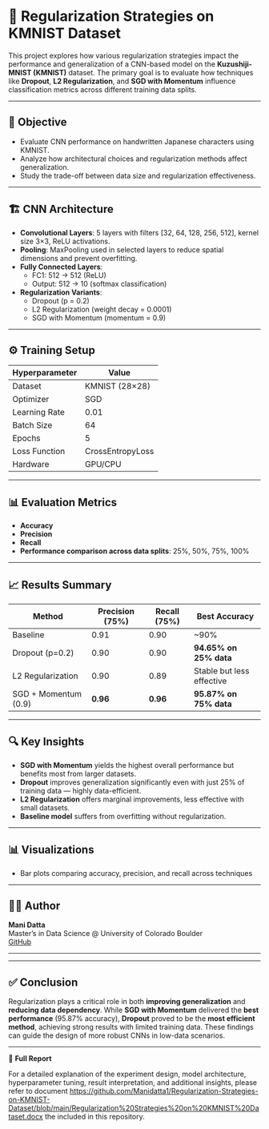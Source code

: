 # 🧠 Regularization Strategies on KMNIST Dataset

This project explores how various regularization strategies impact the performance and generalization of a CNN-based model on the **Kuzushiji-MNIST (KMNIST)** dataset. The primary goal is to evaluate how techniques like **Dropout**, **L2 Regularization**, and **SGD with Momentum** influence classification metrics across different training data splits.

---

## 🎯 Objective

- Evaluate CNN performance on handwritten Japanese characters using KMNIST.
- Analyze how architectural choices and regularization methods affect generalization.
- Study the trade-off between data size and regularization effectiveness.

---

## 🏗️ CNN Architecture

- **Convolutional Layers**: 5 layers with filters [32, 64, 128, 256, 512], kernel size 3×3, ReLU activations.
- **Pooling**: MaxPooling used in selected layers to reduce spatial dimensions and prevent overfitting.
- **Fully Connected Layers**:
  - FC1: 512 → 512 (ReLU)
  - Output: 512 → 10 (softmax classification)
- **Regularization Variants**:
  - Dropout (p = 0.2)
  - L2 Regularization (weight decay = 0.0001)
  - SGD with Momentum (momentum = 0.9)

---

## ⚙️ Training Setup

| Hyperparameter       | Value             |
|----------------------|-------------------|
| Dataset              | KMNIST (28×28)    |
| Optimizer            | SGD               |
| Learning Rate        | 0.01              |
| Batch Size           | 64                |
| Epochs               | 5                 |
| Loss Function        | CrossEntropyLoss  |
| Hardware             | GPU/CPU           |

---

## 📊 Evaluation Metrics

- **Accuracy**
- **Precision**
- **Recall**
- **Performance comparison across data splits**: 25%, 50%, 75%, 100%

---

## 📈 Results Summary

| **Method**            | **Precision (75%)** | **Recall (75%)** | **Best Accuracy**        |
|-----------------------|---------------------|------------------|---------------------------|
| Baseline              | 0.91                | 0.90             | ~90%                      |
| Dropout (p=0.2)       | 0.90                | 0.90             | **94.65% on 25% data**    |
| L2 Regularization     | 0.90                | 0.89             | Stable but less effective |
| SGD + Momentum (0.9)  | **0.96**            | **0.96**         | **95.87% on 75% data**    |

---

## 🔍 Key Insights

- **SGD with Momentum** yields the highest overall performance but benefits most from larger datasets.
- **Dropout** improves generalization significantly even with just 25% of training data — highly data-efficient.
- **L2 Regularization** offers marginal improvements, less effective with small datasets.
- **Baseline model** suffers from overfitting without regularization.

---

## 📊 Visualizations

- Bar plots comparing accuracy, precision, and recall across techniques

---

## 🧑‍💻 Author

**Mani Datta**  
Master’s in Data Science @ University of Colorado Boulder  
[GitHub](https://github.com/Manidatta1)

---


---

## ✅ Conclusion

Regularization plays a critical role in both **improving generalization** and **reducing data dependency**. While **SGD with Momentum** delivered the **best performance** (95.87% accuracy), **Dropout** proved to be the **most efficient method**, achieving strong results with limited training data. These findings can guide the design of more robust CNNs in low-data scenarios.

---

📄 **Full Report**

For a detailed explanation of the experiment design, model architecture, hyperparameter tuning, result interpretation, and additional insights, please refer to document https://github.com/Manidatta1/Regularization-Strategies-on-KMNIST-Dataset/blob/main/Regularization%20Strategies%20on%20KMNIST%20Dataset.docx the included in this repository.


